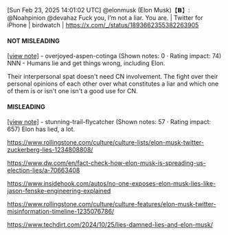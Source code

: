 [Sun Feb 23, 2025 14:01:02 UTC] @elonmusk (Elon Musk)【𝗕】: @Noahpinion @devahaz Fuck you, I’m not a liar. You are. | Twitter for iPhone | birdwatch | https://x.com/_/status/1893662355382263905

#### NOT MISLEADING

[[view note]](https://x.com/i/birdwatch/n/1893882019102253073) - overjoyed-aspen-cotinga (Shown notes: 0 · Rating impact: 74)
NNN - Humans lie and get things wrong, including Elon.

Their interpersonal spat doesn't need CN involvement. The fight over their personal opinions of each other over what constitutes a liar and which one of them is or isn't one isn't a good use for CN.

#### MISLEADING

[[view note]](https://x.com/i/birdwatch/n/1893733306803306866) - stunning-trail-flycatcher (Shown notes: 57 · Rating impact: 657)
Elon has lied, a lot. 

https://www.rollingstone.com/culture/culture-lists/elon-musk-twitter-zuckerberg-lies-1234808808/

https://www.dw.com/en/fact-check-how-elon-musk-is-spreading-us-election-lies/a-70663408

https://www.insidehook.com/autos/no-one-exposes-elon-musk-lies-like-jason-fenske-engineering-explained

https://www.rollingstone.com/culture/culture-features/elon-musk-twitter-misinformation-timeline-1235076786/

https://www.techdirt.com/2024/10/25/lies-damned-lies-and-elon-musk/
